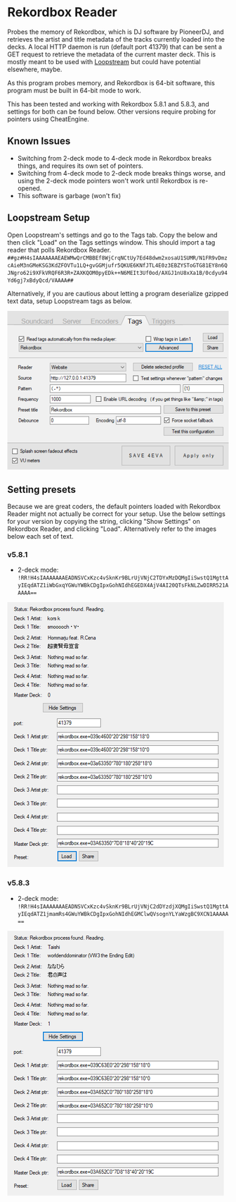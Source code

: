 # Rekordbox Reader
Probes the memory of Rekordbox, which is DJ software by PioneerDJ, and retrieves the artist and title metadata of the tracks currently loaded into the decks. A local HTTP daemon is run (default port 41379) that can be sent a GET request to retrieve the metadata of the current master deck. This is mostly meant to be used with [Loopstream](https://github.com/9001/Loopstream) but could have potential elsewhere, maybe.

As this program probes memory, and Rekordbox is 64-bit software, this program must be built in 64-bit mode to work.

This has been tested and working with Rekordbox 5.8.1 and 5.8.3, and settings for both can be found below. Other versions require probing for pointers using CheatEngine.

## Known Issues
* Switching from 2-deck mode to 4-deck mode in Rekordbox breaks things, and requires its own set of pointers.
* Switching from 4-deck mode to 2-deck mode breaks things worse, and using the 2-deck mode pointers won't work until Rekordbox is re-opened.
* This software is garbage (won't fix)

## Loopstream Setup
Open Loopstream's settings and go to the Tags tab. Copy the below and then click "Load" on the Tags settings window. This should import a tag reader that polls Rekordbox Reader.
``##gz#H4sIAAAAAAAEAEWMwQrCMBBEf8WjCrqNCtUy7Ed48dwm2xosaU1SUMR/N1FR9vDmzcAieM3nGMeKSG3KdZFOVTu1LQ+gvGGMjufr5QKUE6KNfJTL4E0z3EBZYSToGTG81EY8n6QJNgro62i9XFkVRQF6R3R+ZAXKQOM0pyEDk++N6MEIt3Uf0od/AXGJ1nU8xXa1B/0cdyu94Yd6gj7xBdyQcd/VAAAA##``

Alternatively, if you are cautious about letting a program deserialize gzipped text data, setup Loopstream tags as below.

![Loopstream Settings](img/ls_settings.png)

## Setting presets
Because we are great coders, the default pointers loaded with Rekordbox Reader might not actually be correct for your setup. Use the below settings for your version by copying the string, clicking "Show Settings" on Rekordbox Reader, and clicking "Load". Alternatively refer to the images below each set of text.

### v5.8.1
* 2-deck mode:
``!RR!H4sIAAAAAAAEADNSVCxKzc4vSknKr9BLrUjVNjC2TDYxMzDQMgIiSwstQ1MgttAyIEqdATZ1iWbGxqYGWuYWBkCDgIpxGohNIdhEGEDX4AjV4AI20QTsFkNLZwDIRR521AAAAA==``

![Rekordbox 5.8.1 Settings](img/rbr_5-8-1.png)

### v5.8.3
* 2-deck mode:
``!RR!H4sIAAAAAAAEADNSVCxKzc4vSknKr9BLrUjVNjC2dDYzdjXQMgIiSwstQ1MgttAyIEqdATZ1jmamRs4GWuYWBkCDgIpxGohNIdhEGMClwQVsognYLYaWzgBC9XCN1AAAAA==``

![Rekordbox 5.8.3 Settings](img/rbr_5-8-3.png)
